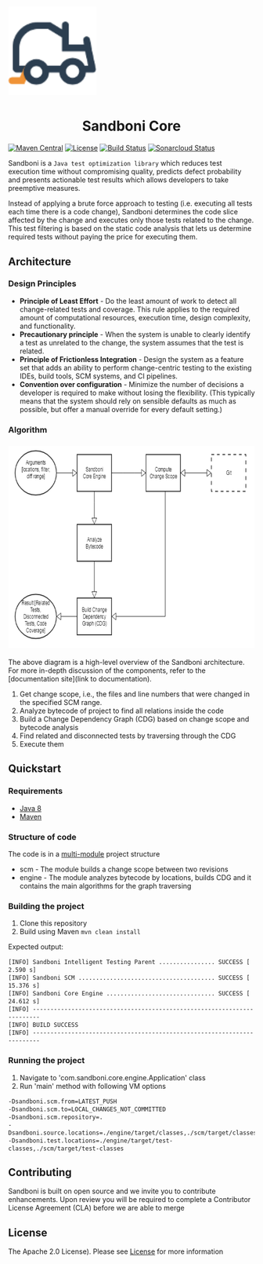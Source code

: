 # <img src="doc/logo.png" width="180" height="180"/>

<h1 align="center">Sandboni Core</h1>

[![Maven Central](https://img.shields.io/maven-central/v/com.github.jpmorganchase.sandboni/sandboni-engine.svg)](https://mvnrepository.com/artifact/com.github.jpmorganchase.sandboni/sandboni-engine)
[![License](https://img.shields.io/badge/license-Apache%202.0-blue.svg)](https://choosealicense.com/licenses/apache-2.0/)
[![Build Status](https://travis-ci.com/jpmorganchase/sandboni-core.svg?branch=master)](https://travis-ci.com/jpmorganchase/sandboni-core)
[![Sonarcloud Status](https://sonarcloud.io/api/project_badges/measure?project=com.github.jpmorganchase.sandboni%3Asandboni-core&metric=alert_status)](https://sonarcloud.io/dashboard?id=com.github.jpmorganchase.sandboni%3Asandboni-core)

Sandboni is a `Java test optimization library` which reduces test execution time without 
compromising quality, predicts defect probability and presents actionable test results 
which allows developers to take preemptive measures.

Instead of applying a brute force approach to testing (i.e. executing all tests each time 
there is a code change), Sandboni determines the code slice affected by the change and 
executes only those tests related to the change. This test filtering is based on the static 
code analysis that lets us determine required tests without paying the price for executing them.

## Architecture

### Design Principles
* __Principle of Least Effort__  - Do the least amount of work to detect all change-related tests and coverage. This rule applies to the required amount of computational resources, execution time, design complexity, and functionality.
* __Precautionary principle__ - When the system is unable to clearly identify a test as unrelated to the change, the system assumes that the test is related.
* __Principle of Frictionless Integration__ - Design the system as a feature set that adds an ability to perform change-centric testing to the existing IDEs, build tools, SCM systems, and CI pipelines.
* __Convention over configuration__ - Minimize the number of decisions a developer is required to make without losing the flexibility. 
(This typically means that the system should rely on sensible defaults as much as possible, but offer a manual override for every default setting.)

### Algorithm 
### <img src="doc/block-diagram.png" width="716" height="412"/>

The above diagram is a high-level overview of the Sandboni architecture. For more in-depth discussion of the components, refer to the [documentation site](link to documentation).

1. Get change scope, i.e., the files and line numbers that were changed in the specified SCM range.
2. Analyze bytecode of project to find all relations inside the code
3. Build a Change Dependency Graph (CDG) based on change scope and bytecode analysis
4. Find related and disconnected tests by traversing through the CDG
5. Execute them

## Quickstart

### Requirements

- [Java 8](http://www.oracle.com/technetwork/java/javase/downloads/jre8-downloads-2133155.html)
- [Maven](https://maven.apache.org)

### Structure of code

The code is in a [multi-module](https://maven.apache.org/guides/mini/guide-multiple-modules.html) project structure

* scm - The module builds a change scope between two revisions 
* engine - The module analyzes bytecode by locations, builds CDG and it contains the main algorithms for the graph traversing 

### Building the project

1. Clone this repository
2. Build using Maven `mvn clean install`

Expected output:
```text
[INFO] Sandboni Intelligent Testing Parent ................ SUCCESS [  2.590 s]
[INFO] Sandboni SCM ....................................... SUCCESS [ 15.376 s]
[INFO] Sandboni Core Engine ............................... SUCCESS [ 24.612 s]
[INFO] ------------------------------------------------------------------------
[INFO] BUILD SUCCESS
[INFO] ------------------------------------------------------------------------
```

### Running the project

1. Navigate to 'com.sandboni.core.engine.Application' class
2. Run 'main' method with following VM options

```text
-Dsandboni.scm.from=LATEST_PUSH
-Dsandboni.scm.to=LOCAL_CHANGES_NOT_COMMITTED
-Dsandboni.scm.repository=.
-Dsandboni.source.locations=./engine/target/classes,./scm/target/classes
-Dsandboni.test.locations=./engine/target/test-classes,./scm/target/test-classes
```

## Contributing
Sandboni is built on open source and we invite you to contribute enhancements. Upon review you will be required to complete a Contributor License Agreement (CLA) before we are able to merge

## License
The Apache 2.0 License). Please see [License](https://choosealicense.com/licenses/apache-2.0/) for more information